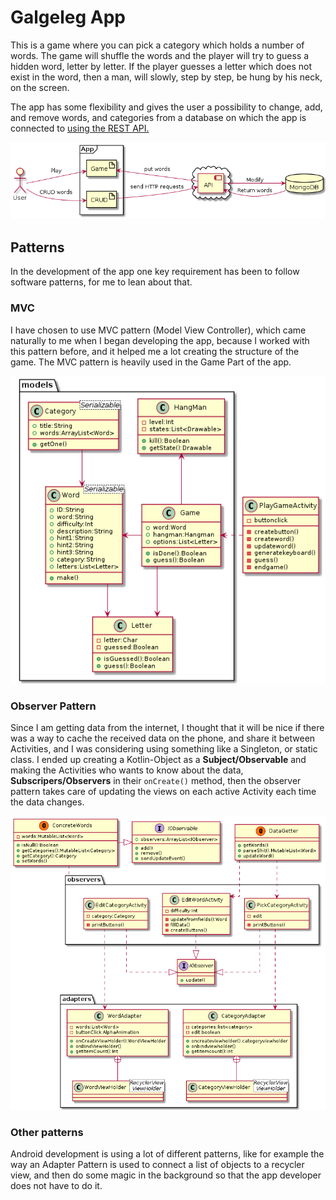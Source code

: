 # Galgeleg App

This is a game where you can pick a category which holds a number of words. The game will shuffle the words and the player will try to guess a hidden word, letter by letter. If the player guesses a letter which does not exist in the word, then a man, will slowly, step by step, be hung by his neck, on the screen.

The app has some flexibility and gives the user a possibility to change, add, and remove words, and categories from a database on which the app is connected to
[using the REST API.](https://github.com/DAT4/android-galgeleg-rest-api)

![Diagram of the interaction between different components in the system, the app is using.](UML/domain.png)

## Patterns
In the development of the app one key requirement has been to follow software patterns, for me to lean about that.

### MVC
I have chosen to use MVC pattern (Model View Controller), which came naturally to me when I began developing the app, because I worked with this pattern before, and it helped me a lot creating the structure of the game. The MVC pattern is heavily used in the Game Part of the app.

![UML diagram of how the MVC pattern is implemented in the app](UML/mvc.png)

### Observer Pattern
Since I am getting data from the internet, I thought that it will be nice if there was a way to cache the received data on the phone, and share it between Activities, and I was considering using something like a Singleton, or static class. I ended up creating a Kotlin-Object as a **Subject/Observable** and making the Activities who wants to know about the data, **Subscripers/Observers** in their `onCreate()` method, then the observer pattern takes care of updating the views on each active Activity each time the data changes.

![UML diagram of how the Observer pattern is implemented in the app](UML/class.png)

### Other patterns
Android development is using a lot of different patterns, like for example the way an Adapter Pattern is used to connect a list of objects to a recycler view, and then do some magic in the background so that the app developer does not have to do it.

